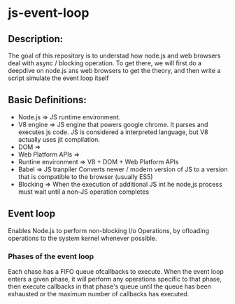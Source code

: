 # js-event-loop

## Description:
The goal of this repository is to understad how node.js and web browsers deal with async / blocking operation. To get there, we will first do a deepdive on node.js ans web browsers to get the theory, and then write a script simulate the event loop itself

## Basic Definitions:
* Node.js => JS runtime environment.
* V8 engine => JS engine that powers google chrome. It parses and executes js code. JS is considered a interpreted language, but V8 actually uses jit compilation. 
* DOM =>
* Web Platform APIs =>
* Runtine environment => V8 + DOM + Web Platform APIs
* Babel => JS tranpiler Converts newer / modern version of JS to a version that is compatible to the browser (usually ES5)
* Blocking => When the execution of additional JS int he node,js process must wait until a non-JS operation completes 

## Event loop 
Enables Node.js to perform non-blocking I/o Operations, by ofloading operations to the system kernel whenever possible. 

### Phases of the event loop
Each ohase has a FIFO queue ofcallbacks to execute. When the event loop enters a given phase, it will perform any operations specific to that phase, then execute callbacks in that phase's queue until the queue has been exhausted or the maximum number of callbacks has executed.




